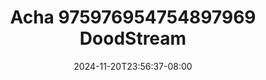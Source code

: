 --- 
title: "Acha 975976954754897969  DoodStream"
description: "download bokeh Acha 975976954754897969  DoodStream gratis full vidio baru"
date: 2024-11-20T23:56:37-08:00
file_code: "ht220hfla72r"
draft: false
cover: "6ukpl0soaf78lw1o.jpg"
tags: ["Acha", "DoodStream"]
length: 1483
fld_id: "1482749"
foldername: "Acha toge"
categories: ["Acha toge"]
views: 0
---